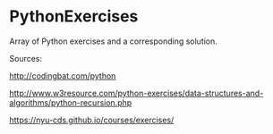# PythonExercises

Array of Python exercises and a corresponding solution.

Sources:

http://codingbat.com/python

http://www.w3resource.com/python-exercises/data-structures-and-algorithms/python-recursion.php

https://nyu-cds.github.io/courses/exercises/
